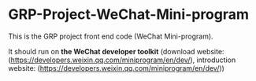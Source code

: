 # GRP-Project-WeChat-Mini-program

This is the GRP project front end code (WeChat Mini-program). 

It should run on **the WeChat developer toolkit** (download website: (https://developers.weixin.qq.com/miniprogram/en/dev/), introduction website: (https://developers.weixin.qq.com/miniprogram/en/dev/))
